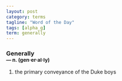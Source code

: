 ```yaml
---
layout: post
category: terms
tagline: "Word of the Day"
tags: [alpha_g]
term: generally
---
```


<h3>Generally<br/> <small>&mdash; n. (gen<span>&middot;</span>er<span>&middot;</span>al<span>&middot;</span>ly)</small></h3>
<p><ol><li>the primary conveyance of the Duke boys</li>
</ol></p>
